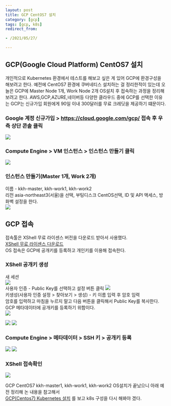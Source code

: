 ```yaml
---
layout: post 
title: GCP CentOS7 설치
category: [gcp]
tags: [gcp, k8s]
redirect_from:

- /2021/05/27/

---
```


## GCP(Google Cloud Platform) CentOS7 설치  
개인적으로 Kubernetes 환경에서 테스트를 해보고 싶은 게 있어 GCP에 환경구성을 해보려고 한다. 예전에 CentOS7 환경에 쿠버네티스 설치하는 걸 정리한적이 있는데 오늘은 GCP에 Master Node 1개, Work Node 2개 OS설치 후 접속하는 과정을 정리해 보려고 한다. AWS,GCP,AZURE,네이버등 다양한 클라우드 중에 GCP를 선택한 이유는 GCP는 신규가입 회원에게 90일 이내 300달러를 무료 크레딧을 제공하기 떄문이다.

### Google 계정 신규가입 > https://cloud.google.com/gcp/ 접속 후 우측 상단 콘솔 클릭    
<img src="https://sisipapa.github.io/assets/images/posts/GCP-Console.PNG" >  

### Compute Engine > VM 인스턴스 > 인스턴스 만들기 클릭  
<img src="https://sisipapa.github.io/assets/images/posts/GCP-CE-Main.PNG" >  

### 인스턴스 만들기(Master 1개, Work 2개)
이름 - kkh-master, kkh-work1, kkh-work2    
리전 asia-northeast3(서울)을 선택, 부팅디스크 CentOS선택, ID 및 API 액세스, 방화벽 설정을 한다.    
<img src="https://sisipapa.github.io/assets/images/posts/GCP-CE-Create.png" >    

## GCP 접속
접속툴은 XShell 무료 라이센스 버전을 다운로드 받아서 사용했다.  
[XShell 무료 라이센스 다운로드](https://www.netsarang.com/ko/free-for-home-school/)    
OS 접속은 GCP에 공개키를 등록하고 개인키를 이용해 접속한다.  

### XShell 공개키 생성
새 세션  
<img src="https://sisipapa.github.io/assets/images/posts/xshell-1.png" >  
사용자 인증 - Public Key를 선택하고 설정 버튼 클릭
<img src="https://sisipapa.github.io/assets/images/posts/xshell-2.png" >  
키생성(사용자 인증 설정 > 찾아보기 > 생성) - 키 이름 입력 후 암호 임력  
암호를 입력하고 마침을 누르지 말고 다음 버튼을 클릭해서 Public Key를 복사한다. GCP 메타데이터에 공개키를 등록하기 위함이다.  
<img src="https://sisipapa.github.io/assets/images/posts/xshell-3.png" >  

<img src="https://sisipapa.github.io/assets/images/posts/xshell-4.png" >  

<img src="https://sisipapa.github.io/assets/images/posts/xshell-5.png" >  


### Compute Engine > 메타데이터 > SSH 키 > 공개키 등록
<img src="https://sisipapa.github.io/assets/images/posts/GCP-Metadata-1.png" >   
<img src="https://sisipapa.github.io/assets/images/posts/GCP-Metadata-2.png" >  

### XShell 접속확인
<img src="https://sisipapa.github.io/assets/images/posts/xshell-6.png" >   


GCP CentOS7 kkh-master1, kkh-work1, kkh-work2 OS설치가 끝났으니 아래 예전 정리해 논 내용을 참고해서  
[GCP(Centos7) Kubernetes 설치](https://sisipapa.github.io/blog/2020/12/31/%EC%BF%A0%EB%B2%84%EB%84%A4%ED%8B%B0%EC%8A%A4%EC%84%A4%EC%B9%98/) 를 보고 k8s 구성을 다시 해봐야 겠다.
